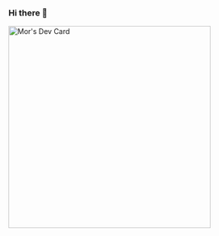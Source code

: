 ### Hi there 👋

<!--
**mormor83/mormor83** is a ✨ _special_ ✨ repository because its `README.md` (this file) appears on your GitHub profile.

Here are some ideas to get you started:

- 🔭 I’m currently working on ...
- 🌱 I’m currently learning ...
- 👯 I’m looking to collaborate on ...
- 🤔 I’m looking for help with ...
- 💬 Ask me about ...
- 📫 How to reach me: ...
- 😄 Pronouns: ...
- ⚡ Fun fact: ...
-->


<a href="https://app.daily.dev/mormor83"><img src="https://api.daily.dev/devcards/5d54a7aa2d43458ba2e08fcf970f7cc2.png?r=oi1" width="400" alt="Mor's Dev Card"/></a>
